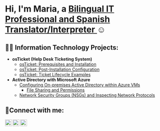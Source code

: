 <h1>Hi, I'm Maria, a <a href="https://www.linkedin.com/in/maria-mcpherson-6b7239252/">Bilingual IT Professional and Spanish Translator/Interpreter </a>☺</h1>

<h2>👨‍💻 Information Technology Projects:</h2>

- <b>osTicket (Help Desk Ticketing System)</b>
  - [osTicket: Prerequisites and Installation](https://github.com/mariamcpherson/os_ticket_prerequisites)
  - [osTicket: Post-Installation Configuration](https://github.com/mariamcpherson/os_ticket_postinstall)
  - [osTicket: Ticket Lifecycle Examples](https://github.com/mariamcpherson/os_lifecycle)
- <b>Active Directory with Microsoft Azure</b>
  - [Configuring On-premises Active Directory within Azure VMs](https://github.com/mariamcpherson/activedirectory)
     - [File Sharing and Permissions](https://github.com/mariamcpherson/filshares)
  - [Network Security Groups (NSGs) and Inspecting Network Protocols](https://github.com/joshmadakorcc/azure-network-protocols)

<h2>🤳Connect with me:</h2>

[<img align="left" alt="Josh | Twitter" width="22px" src="https://cdn.jsdelivr.net/npm/simple-icons@v3/icons/twitter.svg" />][twitter]
[<img align="left" alt="Josh | LinkedIn" width="22px" src="https://cdn.jsdelivr.net/npm/simple-icons@v3/icons/linkedin.svg" />][linkedin]
[<img align="left" alt="Josh | Instagram" width="22px" src="https://cdn.jsdelivr.net/npm/simple-icons@v3/icons/instagram.svg" />][instagram]

[twitter]: https://twitter.com/Josh
[instagram]: https://www.instagram.com/Josh
[linkedin]: https://linkedin.com/in/Josh
